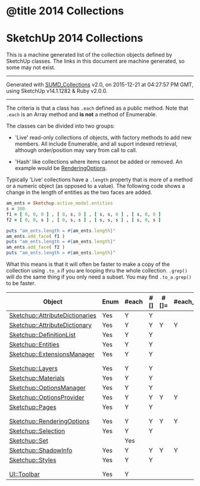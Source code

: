 # @title 2014 Collections
[SUMD_Collections]:../../SUMD_Collections
[RenderingOptions]:http://www.sketchup.com/intl/en/developer/docs/ourdoc/renderingoptions
<style scoped>
#filecontents p code { font-size:16px; }
\#filecontents table.sumd { border:none; border-collapse:collapse; margin-bottom:2em; line-height:1.6em; }
\#filecontents table.sumd thead  { border-bottom:2px solid #aaa; background-color:transparent;}
\#filecontents table.sumd tr     { border:none; background-color:transparent;}
\#filecontents table.sumd tr.t  td   { padding-top:0.2em; }
\#filecontents table.sumd tr.b2 td   { padding-top:0.2em; border-top: 2px solid #bbb; }
\#filecontents table.sumd tr.b1 td   { padding-top:0.2em; border-top: 1px solid #bbb; }
\#filecontents table.sumd tr.b1 td.b { padding-top:0.2em; border-top: 1px solid transparent; }
\#filecontents table.sumd th { border:none; padding:0px; background-color:transparent; text-align:left;}
\#filecontents table.sumd td { border:none; padding:0px; background-color:transparent;}
\#filecontents table.sumd td.c, #filecontents table.sumd th.c { text-align:center;}
\#filecontents table.sumd td.r, #filecontents table.sumd th.r { text-align:right;}
</style>

# SketchUp 2014 Collections

This is a machine generated list of the collection objects defined by SketchUp
classes.  The links in this document are machine generated, so some may not exist.

---
Generated with [SUMD_Collections] v2.0, on 2015-12-21 at 04:27:57 PM GMT,
using SketchUp v14.1.1282 & Ruby v2.0.0.

---

The criteria is that a class has `.each` defined as a public method.  Note that
`.each` is an Array method and **is not** a method of Enumerable.

The classes can be divided into two groups:

* 'Live' read-only collections of objects, with factory methods to add new
members.  All include Enumerable, and all suport indexed retrieval, although
order/position may vary from call to call.

* 'Hash' like collections where items cannot be added or removed.  An example
would be [RenderingOptions].

Typically 'Live' collections have a `.length` property that is more of a method
or a numeric object (as opposed to a value).  The following code shows a change
in the length of entities as the two faces are added.

```ruby
am_ents = Sketchup.active_model.entities
s = 300
f1 = [ 0, 0, 0 ] , [ 0, s, 0 ] , [ s, s, 0 ] , [ s, 0, 0 ]
f2 = [ 0, 0, s ] , [ 0, s, s ] , [ s, s, s ] , [ s, 0, s ]

puts "am_ents.length = #{am_ents.length}"
am_ents.add_face( f1 )
puts "am_ents.length = #{am_ents.length}"
am_ents.add_face( f2 )
puts "am_ents.length = #{am_ents.length}"
```

What this means is that it will often be faster to make a copy of the collection
using `.to_a` if you are looping thru the whole collection.  `.grep()` will do the
same thing if you only need a subset.  You may find `.to_a.grep()` to be faster.

<table class='sumd'>
<colgroup>
<col style='width:16.0em;' />
<col style='width: 4.0em;' />
<col style='width: 4.0em;' />
<col style='width: 3.0em;' />
<col style='width: 3.5em;' />
<col style='width: 7.0em;' />
<col style='width: 9.0em;' />
</colgroup>
<thead><tr><th>Object</th><th class='c'>Enum</th><th class='c'>#each</th><th class='c'>#[]</th><th class='c'>#[]=</th><th class='c'>#each_pair</th><th>Super</th></tr></thead><tbody>
<tr><td><a href='http://www.sketchup.com/intl/en/developer/docs/ourdoc/attributedictionaries'>Sketchup::AttributeDictionaries</a></td><td class='c'>Yes</td><td class='c'>Y</td><td class='c'>Y</td><td class='c'> </td><td class='c'> </td><td>Sketchup::Entity</td></tr>
<tr><td><a href='http://www.sketchup.com/intl/en/developer/docs/ourdoc/attributedictionary'>Sketchup::AttributeDictionary</a></td><td class='c'>Yes</td><td class='c'>Y</td><td class='c'>Y</td><td class='c'>Y</td><td class='c'>Y</td><td>Sketchup::Entity</td></tr>
<tr><td><a href='http://www.sketchup.com/intl/en/developer/docs/ourdoc/definitionlist'>Sketchup::DefinitionList</a></td><td class='c'>Yes</td><td class='c'>Y</td><td class='c'>Y</td><td class='c'> </td><td class='c'> </td><td>Sketchup::Entity</td></tr>
<tr><td><a href='http://www.sketchup.com/intl/en/developer/docs/ourdoc/entities'>Sketchup::Entities</a></td><td class='c'>Yes</td><td class='c'>Y</td><td class='c'>Y</td><td class='c'> </td><td class='c'> </td><td>Object</td></tr>
<tr><td><a href='http://www.sketchup.com/intl/en/developer/docs/ourdoc/extensionsmanager'>Sketchup::ExtensionsManager</a></td><td class='c'>Yes</td><td class='c'>Y</td><td class='c'>Y</td><td class='c'> </td><td class='c'> </td><td>Object</td></tr>
<tr class='t' ><td colspan='7'></td></tr>
<tr class='b1'><td colspan='7'></tr>
<tr><td><a href='http://www.sketchup.com/intl/en/developer/docs/ourdoc/layers'>Sketchup::Layers</a></td><td class='c'>Yes</td><td class='c'>Y</td><td class='c'>Y</td><td class='c'> </td><td class='c'> </td><td>Sketchup::Entity</td></tr>
<tr><td><a href='http://www.sketchup.com/intl/en/developer/docs/ourdoc/materials'>Sketchup::Materials</a></td><td class='c'>Yes</td><td class='c'>Y</td><td class='c'>Y</td><td class='c'> </td><td class='c'> </td><td>Sketchup::Entity</td></tr>
<tr><td><a href='http://www.sketchup.com/intl/en/developer/docs/ourdoc/optionsmanager'>Sketchup::OptionsManager</a></td><td class='c'>Yes</td><td class='c'>Y</td><td class='c'>Y</td><td class='c'> </td><td class='c'> </td><td>Object</td></tr>
<tr><td><a href='http://www.sketchup.com/intl/en/developer/docs/ourdoc/optionsprovider'>Sketchup::OptionsProvider</a></td><td class='c'>Yes</td><td class='c'>Y</td><td class='c'>Y</td><td class='c'>Y</td><td class='c'>Y</td><td>Object</td></tr>
<tr><td><a href='http://www.sketchup.com/intl/en/developer/docs/ourdoc/pages'>Sketchup::Pages</a></td><td class='c'>Yes</td><td class='c'>Y</td><td class='c'>Y</td><td class='c'> </td><td class='c'> </td><td>Sketchup::Entity</td></tr>
<tr class='t' ><td colspan='7'></td></tr>
<tr class='b1'><td colspan='7'></tr>
<tr><td><a href='http://www.sketchup.com/intl/en/developer/docs/ourdoc/renderingoptions'>Sketchup::RenderingOptions</a></td><td class='c'>Yes</td><td class='c'>Y</td><td class='c'>Y</td><td class='c'>Y</td><td class='c'>Y</td><td>Sketchup::Entity</td></tr>
<tr><td><a href='http://www.sketchup.com/intl/en/developer/docs/ourdoc/selection'>Sketchup::Selection</a></td><td class='c'>Yes</td><td class='c'>Y</td><td class='c'>Y</td><td class='c'> </td><td class='c'> </td><td>Object</td></tr>
<tr><td><a href='http://www.sketchup.com/intl/en/developer/docs/ourdoc/set'>Sketchup::Set</a></td><td class='c'> </td><td class='c'>Yes</td><td class='c'> </td><td class='c'> </td><td class='c'> </td><td>Object</td></tr>
<tr><td><a href='http://www.sketchup.com/intl/en/developer/docs/ourdoc/shadowinfo'>Sketchup::ShadowInfo</a></td><td class='c'>Yes</td><td class='c'>Y</td><td class='c'>Y</td><td class='c'>Y</td><td class='c'>Y</td><td>Sketchup::Entity</td></tr>
<tr><td><a href='http://www.sketchup.com/intl/en/developer/docs/ourdoc/styles'>Sketchup::Styles</a></td><td class='c'>Yes</td><td class='c'>Y</td><td class='c'>Y</td><td class='c'> </td><td class='c'> </td><td>Sketchup::Entity</td></tr>
<tr class='t' ><td colspan='7'></td></tr>
<tr class='b1'><td colspan='7'></tr>
<tr><td><a href='http://www.sketchup.com/intl/en/developer/docs/ourdoc/toolbar'>UI::Toolbar</a></td><td class='c'>Yes</td><td class='c'>Y</td><td class='c'> </td><td class='c'> </td><td class='c'> </td><td>Object</td></tr>
</tbody>
</table>
